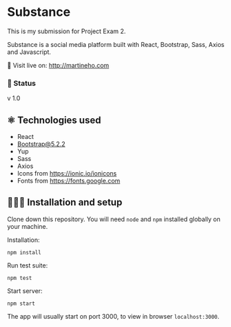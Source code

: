 # Substance

This is my submission for Project Exam 2. 

Substance is a social media platform built with React, Bootstrap, Sass, Axios and Javascript. 

🔗 Visit live on: http://martineho.com

### 📶 Status 

v 1.0

## ⚛️ Technologies used

- React 
- Bootstrap@5.2.2
- Yup
- Sass
- Axios
- Icons from https://ionic.io/ionicons
- Fonts from https://fonts.google.com

## 👩🏻‍💻 Installation and setup 

Clone down this repository. You will need `node` and `npm` installed globally on your machine.  

Installation:

`npm install`  

Run test suite:  

`npm test`  

Start server:

`npm start`  

The app will usually start on port 3000, to view in browser `localhost:3000`.


